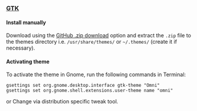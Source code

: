 ### [GTK](https://www.gtk.org/)

#### Install manually

Download using the [GitHub .zip download](https://github.com/getomni/gtk-omni/archive/master.zip) option and extract the `.zip` file to the themes directory i.e. `/usr/share/themes/` or `~/.themes/` (create it  if necessary).

#### Activating theme

To activate the theme in Gnome, run the following commands in Terminal:

```
gsettings set org.gnome.desktop.interface gtk-theme "Omni"
gsettings set org.gnome.shell.extensions.user-theme name "omni"

```
or Change via distribution specific tweak tool.